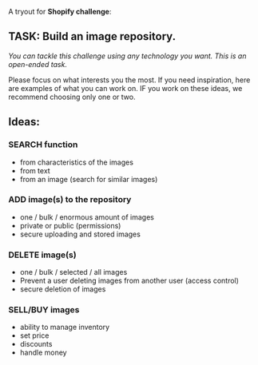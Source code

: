 A tryout for __Shopify challenge__:

## TASK: Build an image repository.

_You can tackle this challenge using any technology you want. This is an open-ended task._

Please focus on what interests you the most. If you need inspiration, here are examples of what you can work on. IF you work on these ideas, we recommend choosing only one or two.

## Ideas:
### SEARCH function
- from characteristics of the images
- from text
- from an image (search for similar images)

### ADD image(s) to the repository
- one / bulk / enormous amount of images
- private or public (permissions)
- secure uploading and stored images

### DELETE image(s)
- one / bulk / selected / all images
- Prevent a user deleting images from another user (access control)
- secure deletion of images

### SELL/BUY images
- ability to manage inventory
- set price
- discounts
- handle money
